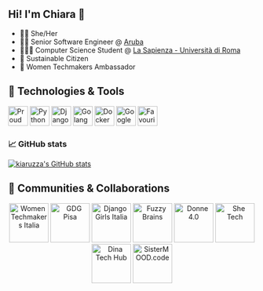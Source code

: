 ## Hi! I'm Chiara 👋

- 🏳️‍🌈 She/Her
- 👩‍💻 Senior Software Engineer @ <a href="https://www.aruba.it/" target="_blank">Aruba</a>
- 👩🏻‍🎓 Computer Science Student @ <a href="https://www.uniroma1.it/" target="_blank">La Sapienza - Università di Roma</a>
- 🌱 Sustainable Citizen
- 🖖 Women Techmakers Ambassador


## 🧰 Technologies & Tools
<img src="https://cdn.worldvectorlogo.com/logos/debian-2.svg" height="40px" title="Proud Debian user"> <img src="https://cdn.worldvectorlogo.com/logos/python-5.svg" height="40px" title="Python"> 
<img src="https://cdn.worldvectorlogo.com/logos/django.svg" height="40px" title="Django"> <img src="https://cdn.worldvectorlogo.com/logos/gopher.svg" height="40px" title="Golang"> 
<img src="https://cdn.worldvectorlogo.com/logos/docker.svg" height="40px" title="Docker"> <img src="https://cdn.worldvectorlogo.com/logos/google-cloud-1.svg" height="40px" title="Google Cloud Platform"> 
<img src="https://cdn.worldvectorlogo.com/logos/jetbrains-1.svg" height="40px" title="Favourite IDE">

<h3>📈 GitHub stats</h3>

<!--
[![Top Langs](https://github-readme-stats.vercel.app/api/top-langs/?username=kiaruzza&theme=radical)](https://github.com/anuraghazra/github-readme-stats)
-->

[![kiaruzza's GitHub
stats](https://github-readme-stats.vercel.app/api?username=kiaruzza&show_icons=true&theme=ambient_gradient&count_private=true)](https://github.com/anuraghazra/github-readme-stats)

## 🤝 Communities & Collaborations

<p align="center">
    <a href="https://www.facebook.com/WTMItalia/" style="text-decoration: none;">
        <img src="https://res.cloudinary.com/startup-grind/image/upload/c_fill,dpr_2.0,f_auto,g_center,q_auto:good/v1/gcs/platform-data-goog/sponsors/38496494_1059860710837757_3079472696325570560_o.png" height="80px" title="Women Techmakers Italia" alt="Women Techmakers Italia">
    </a>
    <a href="https://linktr.ee/pisagdg" style="text-decoration: none;">
        <img src="https://res.cloudinary.com/startup-grind/image/upload/c_fill,dpr_2.0,f_auto,g_center,q_auto:good/v1/gcs/platform-data-goog/sponsors/logo-gdg-pisa_Quadrato%20%28con%20scritta%29_8R685qs.png" height="80px" title="GDG Pisa" alt="GDG Pisa">
    </a>
    <a href="https://djangogirls.org/en/pyconitalia/" style="text-decoration: none;">
        <img src="https://res.cloudinary.com/startup-grind/image/upload/c_fill,dpr_2.0,f_auto,g_center,q_auto:good/v1/gcs/platform-data-goog/sponsors/django-girls-italy.png" height="80px" title="Django Girls Italia" alt="Django Girls Italia">
    </a>
    <a href="https://www.fuzzybrains.org/" style="text-decoration: none;">
        <img src="https://www.fuzzybrains.org/staticfiles/img/FuzzyLogo.png" height="80px" title="Fuzzy Brains" alt="Fuzzy Brains">
    </a>
    <a href="https://donne4.it/" style="text-decoration: none;">
        <img src="https://donne4.it/wp-content/uploads/2021/08/Logo-donne4-rit-100px.png" height="80px" title="Donne 4.0" alt="Donne 4.0">
    </a>
    <a href="https://shetechitaly.org/" style="text-decoration: none;">
        <img src="https://res.cloudinary.com/startup-grind/image/upload/c_fill,dpr_2.0,f_auto,g_center,q_auto:good/v1/gcs/platform-data-goog/sponsors/SheTech%20logo%20black_YLJGPWx.png" height="80px" title="She Tech" alt="She Tech">
    </a>
    <a href="https://sites.google.com/view/dina-tech-hub" style="text-decoration: none;">
        <img src="https://www.grusp.org/wp-content/uploads/2021/12/DInA-Tech-Hub-Diversity-Inclsusion-and-Accessibility-Tech-Hub-1024x1024.png" height="80px" title="Dina Tech Hub" alt="Dina Tech Hub">
    </a>
    <a href="https://sistermood.my.canva.site/" style="text-decoration: none;">
        <img src="https://sistermood.my.canva.site/images/8f9835162c3ef5f7275992bb691ba1ba.png" height="80px" title="SisterMOOD.code" alt="SisterMOOD.code">
    </a>
</p>





